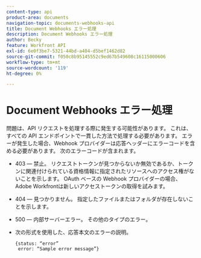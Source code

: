 ```yaml
---
content-type: api
product-area: documents
navigation-topic: documents-webhooks-api
title: Document Webhooks エラー処理
description: Document Webhooks エラー処理
author: Becky
feature: Workfront API
exl-id: 6e0f3be7-5321-44bd-a404-d5bef1462d82
source-git-commit: f050c8b95145552c9ed67b549608c16115000606
workflow-type: tm+mt
source-wordcount: '119'
ht-degree: 0%

---
```


# Document Webhooks エラー処理

問題は、API リクエストを処理する際に発生する可能性があります。 これは、すべての API エンドポイントで一貫した方法で処理する必要があります。 エラーが発生した場合、Webhook プロバイダーは応答ヘッダーにエラーコードを含める必要があります。 次のエラーコードが含まれます。

* 403 — 禁止。 リクエストトークンが見つからないか無効であるか、トークンに関連付けられている資格情報に指定されたリソースへのアクセス権がないことを示します。 OAuth ベースの Webhook プロバイダーの場合、Adobe Workfrontは新しいアクセストークンの取得を試みます。

* 404 — 見つかりません。 指定したファイルまたはフォルダが存在しないことを示します。

* 500 — 内部サーバーエラー。 その他のタイプのエラー。

* 次の形式を使用した、応答本文のエラーの説明。

   ```
   {status: “error”
    error: “Sample error message”}
   ```
